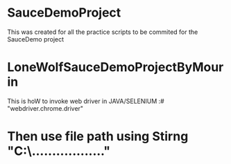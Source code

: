 # SauceDemoProject
This was created for all the practice scripts to be commited for the SauceDemo project 
# LoneWolfSauceDemoProjectByMourin
This is hoW to invoke web driver in JAVA/SELENIUM :# "webdriver.chrome.driver" 
# Then use file path using Stirng "C:\\.................."
